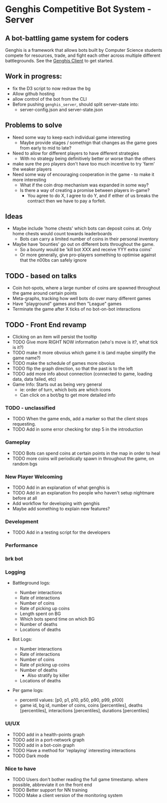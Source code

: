 # Genghis Competitive Bot System - Server
## A bot-battling game system for coders
Genghis is a framework that allows bots built by Computer Science 
students compete for resources, trade, and fight each other across 
multiple different battlegrounds. 
See the [Genghis Client](https://github.com/beyarkay/genghis_client) to get started.

## Work in progress:
* fix the D3 script to now redraw the bg
* Allow github hosting
* allow control of the bot from the CLI
* Before pushing `genghis_server`, should split server-state into:
    * server-config.json and server-state.json

## Problems to solve
* Need some way to keep each individual game interesting
    * Maybe provide stages / somethign that changes as the game goes from early to mid to late?
* Need to allow for different players to have different strategies
    * With no strategy being definitively better or worse than the others
* make sure the pro players don't have too much incentive to try 'farm' the weaker players
* Need some way of encouraging cooperation in the game - to make it more interesting
    * What if the coin drop mechanism was expanded in some way?
    * Is there a way of creating a promise between players in-game?
        * You agree to do X, I agree to do Y, and if either of us breaks the contract then we have to pay a forfeit.
## Ideas
* Maybe include 'home chests' which bots can deposit coins at. Only home chests would count towards leaderboards
    * Bots can carry a limited number of coins in their personal inventory
* Maybe have 'bounties' go out on different bots throughout the game.
    * So a bounty would be 'kill bot XXX and receive YYY extra coins'
    * Or more generally, give pro-players something to optimise against that the n00bs can safely ignore
  

## TODO - based on talks
* Coin hot-spots, where a large number of coins are spawned throughout the game around certain points
* Meta-graphs, tracking how well bots do over many different games
* Have "playground" games and then "League" games
* Terminate the game after X ticks of no bot-on-bot interactions

## TODO - Front End revamp
* Clicking on an item will persist the tooltip
* TODO Give more RIGHT NOW information (who's move is it?, what tick is it?)
* TODO make it more obvoius which game it is (and maybe simplify the game name?)
* TODO make the schedule of games more obvoius
* TODO flip the graph direction, so that the past is to the left
* TODO add more info about connection (connected to game, loading data, data failed, etc)
* Game Info: Starts out as being very general
    * ie: order of turn, which bots are which icons
    * Can click on a bot/bg to get more detailed info

### TODO - unclassified
* TODO When the game ends, add a marker so that the client stops requesting.
* TODO Add in some error checking for step 5 in the introduction

### Gameplay
* TODO Bots can spend coins at certain points in the map in order to heal
* TODO more coins will periodically spawn in throughout the game, on random bgs

### New Player Welcoming
* TODO Add in an explanation of what genghis is
* TODO Add in an explanation fro people who haven't setup nightmare before at all
* Add workflow for developing with genghis
* Maybe add something to explain new features?

### Development
* TODO Add in a testing script for the developers

### Performance

### brk bot

### Logging
* Battleground logs:
    * Number interactions
    * Rate of interactions
    * Number of coins
    * Rate of picking up coins
    * Length spent on BG
    * Which bots spend time on which BG
    * Number of deaths
    * Locations of deaths

* Bot Logs: 
    * Number interactions
    * Rate of interactions
    * Number of coins
    * Rate of picking up coins
    * Number of deaths
        * Also stratify by killer
    * Locations of deaths
* Per game logs:
    * percentil values: [p0, p1, p10, p50, p90, p99, p100]
    * game id, bg id, number of coins, coins [percentiles], deaths [percentiles], interactions [percentiles], durations [percentiles]

### UI/UX
* TODO add in a health-points graph
* TODO add in a port-network graph
* TODO add in a bot-coin graph
* TODO Have a method for 'replaying' interesting interactions
* TODO Dark mode

### Nice to have
* TODO Users don't bother reading the full game timestamp. where possible, abbreviate it on the front end
* TODO Better support for NN training 
* TODO Make a client version of the monitoring system
